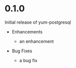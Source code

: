 # 0.1.0

Initial release of yum-postgresql

* Enhancements
  * an enhancement

* Bug Fixes
  * a bug fix
